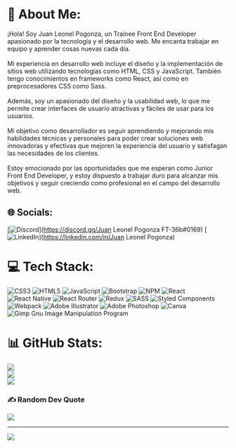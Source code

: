 # 💫 About Me:
¡Hola! Soy Juan Leonel Pogonza, un Trainee Front End Developer apasionado por la tecnología y el desarrollo web. Me encanta trabajar en equipo y aprender cosas nuevas cada día.<br><br>Mi experiencia en desarrollo web incluye el diseño y la implementación de sitios web utilizando tecnologías como HTML, CSS y JavaScript. También tengo conocimientos en frameworks como React, así como en preprocesadores CSS como Sass.<br><br>Además, soy un apasionado del diseño y la usabilidad web, lo que me permite crear interfaces de usuario atractivas y fáciles de usar para los usuarios.<br><br>Mi objetivo como desarrollador es seguir aprendiendo y mejorando mis habilidades técnicas y personales para poder crear soluciones web innovadoras y efectivas que mejoren la experiencia del usuario y satisfagan las necesidades de los clientes.<br><br>Estoy emocionado por las oportunidades que me esperan como Junior Front End Developer, y estoy dispuesto a trabajar duro para alcanzar mis objetivos y seguir creciendo como profesional en el campo del desarrollo web.


## 🌐 Socials:
[![Discord](https://img.shields.io/badge/Discord-%237289DA.svg?logo=discord&logoColor=white)](https://discord.gg/Juan Leonel Pogonza FT-36b#0169) [![LinkedIn](https://img.shields.io/badge/LinkedIn-%230077B5.svg?logo=linkedin&logoColor=white)](https://linkedin.com/in/Juan Leonel Pogonza) 

# 💻 Tech Stack:
![CSS3](https://img.shields.io/badge/css3-%231572B6.svg?style=for-the-badge&logo=css3&logoColor=white) ![HTML5](https://img.shields.io/badge/html5-%23E34F26.svg?style=for-the-badge&logo=html5&logoColor=white) ![JavaScript](https://img.shields.io/badge/javascript-%23323330.svg?style=for-the-badge&logo=javascript&logoColor=%23F7DF1E) ![Bootstrap](https://img.shields.io/badge/bootstrap-%23563D7C.svg?style=for-the-badge&logo=bootstrap&logoColor=white) ![NPM](https://img.shields.io/badge/NPM-%23000000.svg?style=for-the-badge&logo=npm&logoColor=white) ![React](https://img.shields.io/badge/react-%2320232a.svg?style=for-the-badge&logo=react&logoColor=%2361DAFB) ![React Native](https://img.shields.io/badge/react_native-%2320232a.svg?style=for-the-badge&logo=react&logoColor=%2361DAFB) ![React Router](https://img.shields.io/badge/React_Router-CA4245?style=for-the-badge&logo=react-router&logoColor=white) ![Redux](https://img.shields.io/badge/redux-%23593d88.svg?style=for-the-badge&logo=redux&logoColor=white) ![SASS](https://img.shields.io/badge/SASS-hotpink.svg?style=for-the-badge&logo=SASS&logoColor=white) ![Styled Components](https://img.shields.io/badge/styled--components-DB7093?style=for-the-badge&logo=styled-components&logoColor=white) ![Webpack](https://img.shields.io/badge/webpack-%238DD6F9.svg?style=for-the-badge&logo=webpack&logoColor=black) ![Adobe Illustrator](https://img.shields.io/badge/adobeillustrator-%23FF9A00.svg?style=for-the-badge&logo=adobeillustrator&logoColor=white) ![Adobe Photoshop](https://img.shields.io/badge/adobephotoshop-%2331A8FF.svg?style=for-the-badge&logo=adobephotoshop&logoColor=white) ![Canva](https://img.shields.io/badge/Canva-%2300C4CC.svg?style=for-the-badge&logo=Canva&logoColor=white) ![Gimp Gnu Image Manipulation Program](https://img.shields.io/badge/Gimp-657D8B?style=for-the-badge&logo=gimp&logoColor=FFFFFF)
# 📊 GitHub Stats:
![](https://github-readme-stats.vercel.app/api?username=JuanLeonelPogonza&theme=dark&hide_border=false&include_all_commits=false&count_private=false)<br/>
![](https://github-readme-streak-stats.herokuapp.com/?user=JuanLeonelPogonza&theme=dark&hide_border=false)<br/>
![](https://github-readme-stats.vercel.app/api/top-langs/?username=JuanLeonelPogonza&theme=dark&hide_border=false&include_all_commits=false&count_private=false&layout=compact)

### ✍️ Random Dev Quote
![](https://quotes-github-readme.vercel.app/api?type=horizontal&theme=radical)

---
[![](https://visitcount.itsvg.in/api?id=JuanLeonelPogonza&icon=0&color=5)](https://visitcount.itsvg.in)

<!-- Proudly created with GPRM ( https://gprm.itsvg.in ) -->
